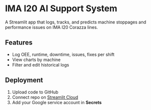 # IMA I20 AI Support System

A Streamlit app that logs, tracks, and predicts machine stoppages and performance issues on IMA I20 Corazza lines.

## Features
- Log OEE, runtime, downtime, issues, fixes per shift
- View charts by machine
- Filter and edit historical logs

## Deployment
1. Upload code to GitHub
2. Connect repo on [Streamlit Cloud](https://streamlit.io/cloud)
3. Add your Google service account in **Secrets**